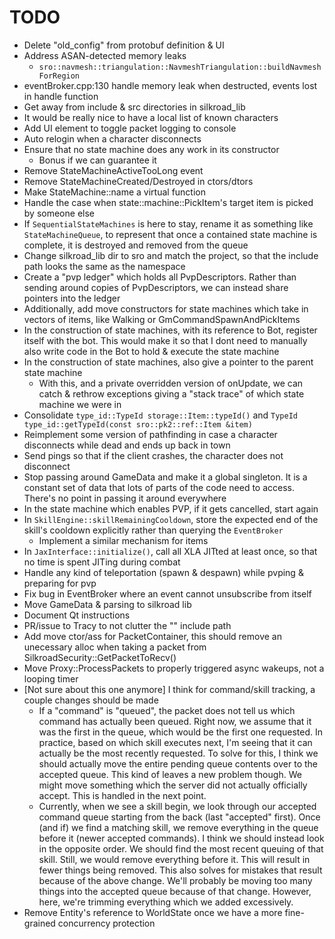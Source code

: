 # TODO

- Delete "old_config" from protobuf definition & UI
- Address ASAN-detected memory leaks
  - `sro::navmesh::triangulation::NavmeshTriangulation::buildNavmeshForRegion`
- eventBroker.cpp:130 handle memory leak when destructed, events lost in handle function
- Get away from include & src directories in silkroad_lib
- It would be really nice to have a local list of known characters
- Add UI element to toggle packet logging to console
- Auto relogin when a character disconnects
- Ensure that no state machine does any work in its constructor
  - Bonus if we can guarantee it
- Remove StateMachineActiveTooLong event
- Remove StateMachineCreated/Destroyed in ctors/dtors
- Make StateMachine::name a virtual function
- Handle the case when state::machine::PickItem's target item is picked by someone else
- If `SequentialStateMachines` is here to stay, rename it as something like `StateMachineQueue`, to represent that once a contained state machine is complete, it is destroyed and removed from the queue
- Change silkroad_lib dir to sro and match the project, so that the include path looks the same as the namespace
- Create a "pvp ledger" which holds all PvpDescriptors. Rather than sending around copies of PvpDescriptors, we can instead share pointers into the ledger
- Additionally, add move constructors for state machines which take in vectors of items, like Walking or GmCommandSpawnAndPickItems
- In the construction of state machines, with its reference to Bot, register itself with the bot. This would make it so that I dont need to manually also write code in the Bot to hold & execute the state machine
- In the construction of state machines, also give a pointer to the parent state machine
  - With this, and a private overridden version of onUpdate, we can catch & rethrow exceptions giving a "stack trace" of which state machine we were in
- Consolidate `type_id::TypeId storage::Item::typeId()` and `TypeId type_id::getTypeId(const sro::pk2::ref::Item &item)`
- Reimplement some version of pathfinding in case a character disconnects while dead and ends up back in town
- Send pings so that if the client crashes, the character does not disconnect
- Stop passing around GameData and make it a global singleton. It is a constant set of data that lots of parts of the code need to access. There's no point in passing it around everywhere
- In the state machine which enables PVP, if it gets cancelled, start again
- In `SkillEngine::skillRemainingCooldown`, store the expected end of the skill's cooldown explicitly rather than querying the `EventBroker`
  - Implement a similar mechanism for items
- In `JaxInterface::initialize()`, call all XLA JITted at least once, so that no time is spent JITing during combat
- Handle any kind of teleportation (spawn & despawn) while pvping & preparing for pvp
- Fix bug in EventBroker where an event cannot unsubscribe from itself
- Move GameData & parsing to silkroad lib
- Document Qt instructions
- PR/issue to Tracy to not clutter the "<common/>" include path
- Add move ctor/ass for PacketContainer, this should remove an unecessary alloc when taking a packet from SilkroadSecurity::GetPacketToRecv()
- Move Proxy::ProcessPackets to properly triggered async wakeups, not a looping timer
- [Not sure about this one anymore] I think for command/skill tracking, a couple changes should be made
  - If a "command" is "queued", the packet does not tell us which command has actually been queued. Right now, we assume that it was the first in the queue, which would be the first one requested. In practice, based on which skill executes next, I'm seeing that it can actually be the most recently requested. To solve for this, I think we should actually move the entire pending queue contents over to the accepted queue. This kind of leaves a new problem though. We might move something which the server did not actually officially accept. This is handled in the next point.
  - Currently, when we see a skill begin, we look through our accepted command queue starting from the back (last "accepted" first). Once (and if) we find a matching skill, we remove everything in the queue before it (newer accepted commands). I think we should instead look in the opposite order. We should find the most recent queuing of that skill. Still, we would remove everything before it. This will result in fewer things being removed. This also solves for mistakes that result because of the above change. We'll probably be moving too many things into the accepted queue because of that change. However, here, we're trimming everything which we added excessively.
- Remove Entity's reference to WorldState once we have a more fine-grained concurrency protection